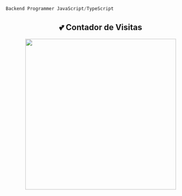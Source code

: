 ```js
Backend Programmer JavaScript/TypeScript
```
<div align="center">
  <h2>💕 Contador de Visitas</h2>
  <a href="https://discord.com/users/468191831759388682">
    <img width="400" src="https://count.getloli.com/get/@garotedeprograma?theme=rule34">
  </a>
</div>
